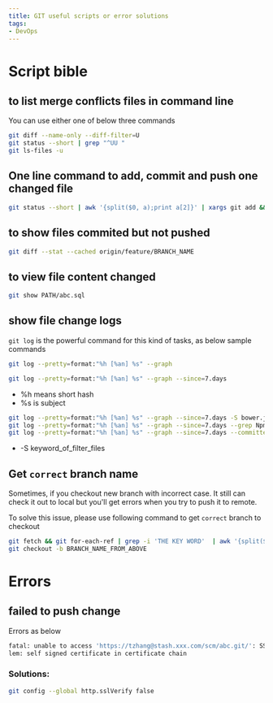 ```yaml
---
title: GIT useful scripts or error solutions
tags:
- DevOps
---
```


# Script bible

## to list merge conflicts files in command line
You can use either one of below three commands
```bash
git diff --name-only --diff-filter=U
git status --short | grep "^UU "
git ls-files -u
```

## One line command to add, commit and push one changed file
```bash
git status --short | awk '{split($0, a);print a[2]}' | xargs git add && git commit -m 'commit changes' && git push origin BRANCH_NAME
```

## to show files commited but not pushed
```bash
git diff --stat --cached origin/feature/BRANCH_NAME
```

## to view file content changed
```bash
git show PATH/abc.sql
```

## show file change logs

`git log` is the powerful command for this kind of tasks, as below sample commands
```bash
git log --pretty=format:"%h [%an] %s" --graph

git log --pretty=format:"%h [%an] %s" --graph --since=7.days
```
* %h means short hash
* %s is subject

```bash
git log --pretty=format:"%h [%an] %s" --graph --since=7.days -S bower.json 
git log --pretty=format:"%h [%an] %s" --graph --since=7.days --grep Npm
git log --pretty=format:"%h [%an] %s" --graph --since=7.days --committer todd
```
* -S keyword_of_filter_files

## Get `correct` branch name

Sometimes, if you checkout new branch with incorrect case. It still can check it out to local but you'll get errors when you try to push it to remote.

To solve this issue, please use following command to get `correct` branch to checkout
```bash
git fetch && git for-each-ref | grep -i 'THE KEY WORD'  | awk '{split($0,a);print a[3]}'
git checkout -b BRANCH_NAME_FROM_ABOVE
```

# Errors


## failed to push change
Errors as below
```bash
fatal: unable to access 'https://tzhang@stash.xxx.com/scm/abc.git/': SSL certificate prob
lem: self signed certificate in certificate chain
```
### Solutions:

```bash
git config --global http.sslVerify false
```
